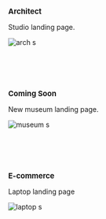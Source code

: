 <h2 style="font-size: 15px;">Architect</h2>

Studio landing page.

![arch s](https://github.com/user-attachments/assets/429310e0-5ca8-44ab-8ec8-aea37454bc04)

<br><br><br>

<h2 style="font-size: 15px;">Coming Soon</h2>

New museum landing page.

![museum s](https://github.com/user-attachments/assets/00509519-5ff1-423e-be67-544a94d1056e)

<br><br><br>

<h2 style="font-size: 15px;">E-commerce</h2> 

Laptop landing page

![laptop s](https://github.com/user-attachments/assets/83e69664-ea62-4b2b-8be7-63319546a08d)
